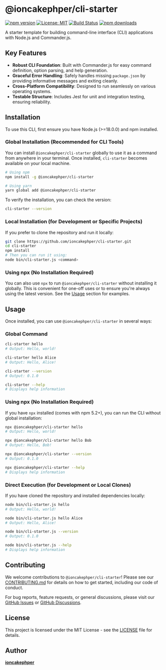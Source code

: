 # @ioncakephper/cli-starter

[![npm version](https://badge.fury.io/js/@ioncakephper/cli-starter.svg)](https://badge.fury.io/js/@ioncakephper/cli-starter)
[![License: MIT](https://img.shields.io/badge/License-MIT-yellow.svg)](https://opensource.org/licenses/MIT)
[![Build Status](https://img.shields.io/badge/build-passing-brightgreen.svg)](https://example.com/your-build-status-link) <!-- Placeholder -->
[![npm downloads](https://img.shields.io/npm/dm/@ioncakephper/cli-starter.svg)](https://www.npmjs.com/package/@ioncakephper/cli-starter) <!-- Placeholder -->

A starter template for building command-line interface (CLI) applications with Node.js and Commander.js.

## Key Features

* **Robust CLI Foundation**: Built with Commander.js for easy command definition, option parsing, and help generation.
* **Graceful Error Handling**: Safely handles missing `package.json` by providing informative messages and exiting cleanly.
* **Cross-Platform Compatibility**: Designed to run seamlessly on various operating systems.
* **Testable Structure**: Includes Jest for unit and integration testing, ensuring reliability.

## Installation

To use this CLI, first ensure you have Node.js (>=18.0.0) and npm installed.

### Global Installation (Recommended for CLI Tools)

You can install `@ioncakephper/cli-starter` globally to use it as a command from anywhere in your terminal. Once installed, `cli-starter` becomes available on your local machine.

```bash
# Using npm
npm install -g @ioncakephper/cli-starter

# Using yarn
yarn global add @ioncakephper/cli-starter
```

To verify the installation, you can check the version:

```bash
cli-starter --version
```

### Local Installation (for Development or Specific Projects)

If you prefer to clone the repository and run it locally:

```bash
git clone https://github.com/ioncakephper/cli-starter.git
cd cli-starter
npm install
# Then you can run it using:
node bin/cli-starter.js <command>
```

### Using npx (No Installation Required)

You can also use `npx` to run `@ioncakephper/cli-starter` without installing it globally. This is convenient for one-off uses or to ensure you're always using the latest version. See the [Usage](#usage) section for examples.

## Usage

Once installed, you can use `@ioncakephper/cli-starter` in several ways:

### Global Command

```bash
cli-starter hello
# Output: Hello, world!

cli-starter hello Alice
# Output: Hello, Alice!

cli-starter --version
# Output: 0.1.0

cli-starter --help
# Displays help information
```

### Using npx (No Installation Required)

If you have `npx` installed (comes with npm 5.2+), you can run the CLI without global installation:

```bash
npx @ioncakephper/cli-starter hello
# Output: Hello, world!

npx @ioncakephper/cli-starter hello Bob
# Output: Hello, Bob!

npx @ioncakephper/cli-starter --version
# Output: 0.1.0

npx @ioncakephper/cli-starter --help
# Displays help information
```

### Direct Execution (for Development or Local Clones)

If you have cloned the repository and installed dependencies locally:

```bash
node bin/cli-starter.js hello
# Output: Hello, world!

node bin/cli-starter.js hello Alice
# Output: Hello, Alice!

node bin/cli-starter.js --version
# Output: 0.1.0

node bin/cli-starter.js --help
# Displays help information
```

## Contributing

We welcome contributions to `@ioncakephper/cli-starter`! Please see our [CONTRIBUTING.md](CONTRIBUTING.md) for details on how to get started, including our code of conduct.

For bug reports, feature requests, or general discussions, please visit our [GitHub Issues](https://github.com/ioncakephper/cli-starter/issues) or [GitHub Discussions](https://github.com/ioncakephper/cli-starter/discussions).

## License

This project is licensed under the MIT License - see the [LICENSE](LICENSE) file for details.

## Author

**[ioncakephper](https://github.com/ioncakephper)**
